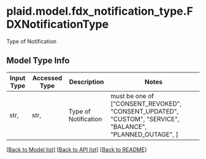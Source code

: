 # plaid.model.fdx_notification_type.FDXNotificationType

Type of Notification

## Model Type Info
Input Type | Accessed Type | Description | Notes
------------ | ------------- | ------------- | -------------
str,  | str,  | Type of Notification | must be one of ["CONSENT_REVOKED", "CONSENT_UPDATED", "CUSTOM", "SERVICE", "BALANCE", "PLANNED_OUTAGE", ] 

[[Back to Model list]](../../README.md#documentation-for-models) [[Back to API list]](../../README.md#documentation-for-api-endpoints) [[Back to README]](../../README.md)

